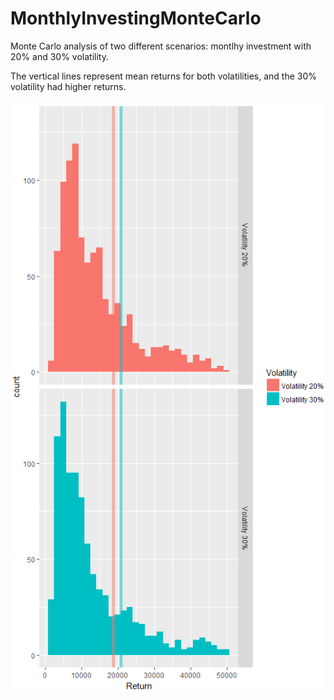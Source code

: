 # MonthlyInvestingMonteCarlo 

Monte Carlo analysis of two different scenarios: montlhy investment with 20% and 30% volatility.

The vertical lines represent mean returns for both volatilities, and the 30% volatility had higher returns.

![Volatility](https://github.com/KaroRonty/MonthlyInvestingMonteCarlo/blob/master/volatility.PNG?raw=true)
